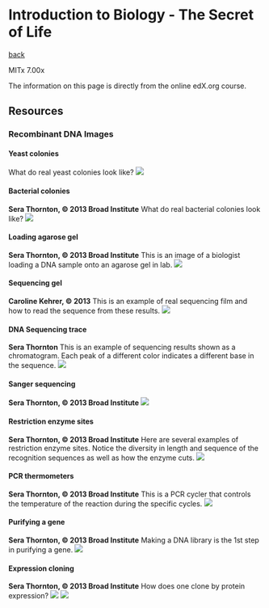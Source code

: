 # Introduction to Biology - The Secret of Life
[back](./)

MITx 7.00x

The information on this page is directly from the online edX.org course.

## Resources

### Recombinant DNA Images

#### Yeast colonies
What do real yeast colonies look like?
![](/assets/images/biology/Yeastcolonies.png)

#### Bacterial colonies
__Sera Thornton, :copyright: 2013 Broad Institute__
What do real bacterial colonies look like?
![](/assets/images/biology/bacterial_petri_dish.jpg)

#### Loading agarose gel
__Sera Thornton, :copyright: 2013 Broad Institute__
This is an image of a biologist loading a DNA sample onto an agarose gel in lab.
![](/assets/images/biology/loading_DNA_gel.JPG)

#### Sequencing gel
__Caroline Kehrer, :copyright: 2013__
This is an example of real sequencing film and how to read the sequence from these results.
![](/assets/images/biology/read_a_sequencing_gel.png)

#### DNA Sequencing trace
__Sera Thornton__
This is an example of sequencing results shown as a chromatogram. Each peak of a different color indicates a different base in the sequence.
![](/assets/images/biology/DNAseq_trace.png)

#### Sanger sequencing
__Sera Thornton, :copyright: 2013 Broad Institute__
![](/assets/images/biology/sanger_sequencing_diagram.png)

#### Restriction enzyme sites
__Sera Thornton, :copyright: 2013 Broad Institute__
Here are several examples of restriction enzyme sites. Notice the diversity in length and sequence of the recognition sequences as well as how the enzyme cuts.
![](/assets/images/biology/restriction_enzyme_sites.png)

#### PCR thermometers
__Sera Thornton, :copyright: 2013 Broad Institute__
This is a PCR cycler that controls the temperature of the reaction during the specific cycles.
![](/assets/images/biology/PCR_thermocyclers.JPG)

#### Purifying a gene
__Sera Thornton, :copyright: 2013 Broad Institute__
Making a DNA library is the 1st step in purifying a gene.
![](/assets/images/biology/purifying_a_gene.png)

#### Expression cloning 
__Sera Thornton, :copyright: 2013 Broad Institute__
How does one clone by protein expression?
![](/assets/images/biology/expression_cloning.png)
![](/assets/images/biology/)
